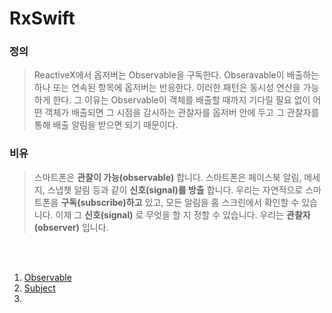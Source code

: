 RxSwift
=======

### 정의

> ReactiveX에서 옵저버는 Observable을 구독한다. Obseravable이 배출하는 하나 또는 연속된 항목에 옵저버는 반응한다. 이러한 패턴은 동시성 연산을 가능하게 한다. 그 이유는 Observable이 객체를 배출할 때까지 기다릴 필요 없이 어떤 객체가 배출되면 그 시점을 감시하는 관찰자를 옵저버 안에 두고 그 관찰자를 통해 배출 알림을 받으면 되기 때문이다.<br/>

### 비유	

> 스마트폰은 **관찰이 가능(observable)** 합니다. 스마트폰은 페이스북 알림, 메세지, 스냅챗 알림 등과 같이 **신호(signal)를 방출** 합니다. 우리는 자연적으로 스마트폰을 **구독(subscribe)하고** 있고, 모든 알림을 홈 스크린에서 확인할 수 있습니다. 이제 그 **신호(signal)** 로 무엇을 할 지 정할 수 있습니다. 우리는 **관찰자 (observer)** 입니다.

<br/>

<br/>

1. [Observable](https://github.com/wjdgo813/RxSwift_Practice/blob/master/RxObservable/Observable.md)
2. [Subject](https://github.com/wjdgo813/RxSwift_Practice/blob/master/Subject.md)
3. 